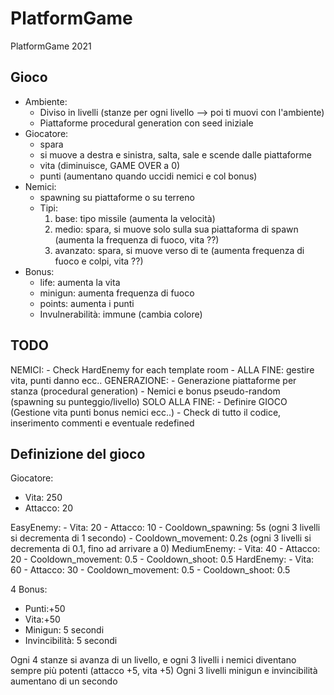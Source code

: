 # PlatformGame

PlatformGame 2021

## Gioco
- Ambiente:
  - Diviso in livelli (stanze per ogni livello --> poi ti muovi con l'ambiente)
  - Piattaforme procedural generation con seed iniziale
- Giocatore:
  - spara
  - si muove a destra e sinistra, salta, sale e scende dalle piattaforme
  - vita (diminuisce, GAME OVER a 0)
  - punti (aumentano quando uccidi nemici e col bonus)
- Nemici:
  - spawning su piattaforme o su terreno
  - Tipi:
	  1. base: tipo missile (aumenta la velocità)
	  2. medio: spara, si muove solo sulla sua piattaforma di spawn (aumenta la frequenza di fuoco, vita ??)
	  3. avanzato: spara, si muove verso di te (aumenta frequenza di fuoco e colpi, vita ??)
- Bonus:
  - life: aumenta la vita
  - minigun: aumenta frequenza di fuoco
  - points: aumenta i punti
  - Invulnerabilità: immune (cambia colore)

## TODO
NEMICI:
	- Check HardEnemy for each template room
	- ALLA FINE: gestire vita, punti danno ecc..
GENERAZIONE:
	- Generazione piattaforme per stanza (procedural generation)
	- Nemici e bonus pseudo-random (spawning su punteggio/livello)
SOLO ALLA FINE:
	- Definire GIOCO (Gestione vita punti bonus nemici ecc..)
	- Check di tutto il codice, inserimento commenti e eventuale redefined

## Definizione del gioco
Giocatore:
- Vita: 250
- Attacco: 20

EasyEnemy:
	- Vita: 20
	- Attacco: 10
	- Cooldown_spawning: 5s (ogni 3 livelli si decrementa di 1 secondo)
	- Cooldown_movement: 0.2s (ogni 3 livelli si decrementa di 0.1, fino ad arrivare a 0)
MediumEnemy:
	- Vita: 40
	- Attacco: 20
	- Cooldown_movement: 0.5
	- Cooldown_shoot: 0.5
HardEnemy:
	- Vita: 60
	- Attacco: 30
	- Cooldown_movement: 0.5
	- Cooldown_shoot: 0.5

4 Bonus:
- Punti:+50
- Vita:+50
- Minigun: 5 secondi 
- Invincibilità: 5 secondi

Ogni 4 stanze si avanza di un livello, e ogni 3 livelli i nemici diventano sempre più potenti (attacco +5, vita +5)
Ogni 3 livelli minigun e invincibilità aumentano di un secondo
